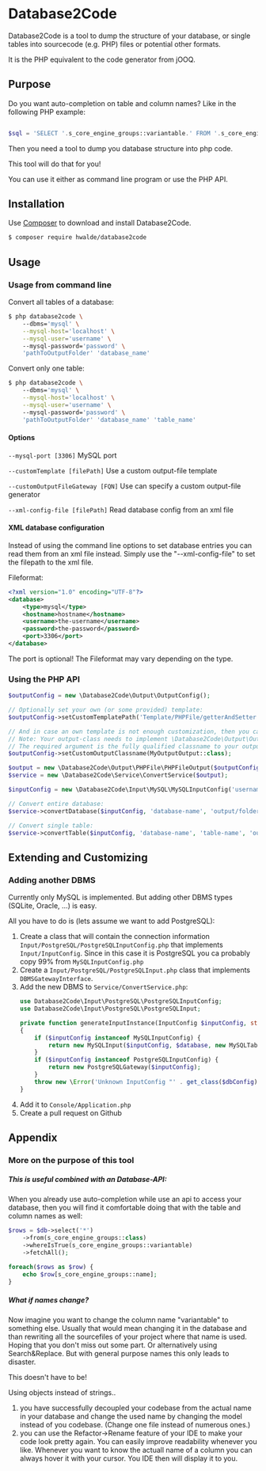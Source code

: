 # Database2Code

Database2Code is a tool to dump the structure of your database, or single tables into sourcecode (e.g. PHP) files or potential other formats.

It is the PHP equivalent to the code generator from jOOQ.

## Purpose

Do you want auto-completion on table and column names? Like in the following PHP example:

```php

$sql = 'SELECT '.s_core_engine_groups::variantable.' FROM '.s_core_engine_groups::class;
```

Then you need a tool to dump you database structure into php code. 

This tool will do that for you!

You can use it either as command line program or use the PHP API. 

## Installation

Use [Composer](https://getcomposer.org/) to download and install Database2Code. 

```bash
$ composer require hwalde/database2code
```

## Usage

### Usage from command line

Convert all tables of a database:
```bash
$ php database2code \ 
    --dbms='mysql' \
    --mysql-host='localhost' \
    --mysql-user='username' \ 
    --mysql-password='password' \
    'pathToOutputFolder' 'database_name'
```

Convert only one table:
```bash
$ php database2code \ 
    --dbms='mysql' \
    --mysql-host='localhost' \
    --mysql-user='username' \ 
    --mysql-password='password' \
    'pathToOutputFolder' 'database_name' 'table_name'
```

#### Options

```--mysql-port [3306]``` MySQL port

```--customTemplate [filePath]``` Use a custom output-file template

```--customOutputFileGateway [FQN]``` Use can specify a custom output-file generator

```--xml-config-file [filePath]``` Read database config from an xml file

#### XML database configuration

Instead of using the command line options to set database entries you can read them from an xml file instead.
Simply use the "--xml-config-file" to set the filepath to the xml file.

Fileformat:
```xml
<?xml version="1.0" encoding="UTF-8"?>
<database>
    <type>mysql</type>
    <hostname>hostname</hostname>
    <username>the-username</username>
    <password>the-password</password>
    <port>3306</port>
</database>
```

The port is optional!
The Fileformat may vary depending on the type.

### Using the PHP API

```php
$outputConfig = new \Database2Code\Output\OutputConfig();

// Optionally set your own (or some provided) template:
$outputConfig->setCustomTemplatePath('Template/PHPFile/getterAndSetter.php');

// And in case an own template is not enough customization, then you can provide an your own output-class.
// Note: Your output-class needs to implement \Database2Code\Output\Output interface.
// The required argument is the fully qualified classname to your output-class:
$outputConfig->setCustomOutputClassname(MyOutputOutput::class);

$output = new \Database2Code\Output\PHPFile\PHPFileOutput($outputConfig);
$service = new \Database2Code\Service\ConvertService($output);

$inputConfig = new \Database2Code\Input\MySQL\MySQLInputConfig('username', 'password', 'hostname');

// Convert entire database:
$service->convertDatabase($inputConfig, 'database-name', 'output/folder/path');

// Convert single table:
$service->convertTable($inputConfig, 'database-name', 'table-name', 'output/folder/path');
```

## Extending and Customizing

### Adding another DBMS

Currently only MySQL is implemented. But adding other DBMS types (SQLite, Oracle, ...) is easy.

All you have to do is (lets assume we want to add PostgreSQL):
 
 1. Create a class that will contain the connection information ```Input/PostgreSQL/PostgreSQLInputConfig.php``` that implements ```Input/InputConfig```. Since in this case it is PostgreSQL you ca probably copy 99% from ```MySQLInputConfig.php```
 2. Create a ```Input/PostgreSQL/PostgreSQLInput.php``` class that implements ```DBMSGatewayInterface```. 
 3. Add the new DBMS to ```Service/ConvertService.php```: 
    ```php
    use Database2Code\Input\PostgreSQL\PostgreSQLInputConfig;
    use Database2Code\Input\PostgreSQL\PostgreSQLInput;
    
    private function generateInputInstance(InputConfig $inputConfig, string $database) : Input
    {
        if ($inputConfig instanceof MySQLInputConfig) {
            return new MySQLInput($inputConfig, $database, new MySQLTableHydrator());
        }
        if ($inputConfig instanceof PostgreSQLInputConfig) {
            return new PostgreSQLGateway($inputConfig);
        }
        throw new \Error('Unknown InputConfig "' . get_class($dbConfig) . '"!');
    }
    ```
 4. Add it to ```Console/Application.php```
 5. Create a pull request on Github
 
## Appendix

### <a name="furtherPurpose"></a>More on the purpose of this tool

##### This is useful combined with an Database-API:

When you already use auto-completion while use an api to access your database, then you will find it comfortable doing that with the table and column names as well:

```php
$rows = $db->select('*')
    ->from(s_core_engine_groups::class)
    ->whereIsTrue(s_core_engine_groups::variantable)
    ->fetchAll();
    
foreach($rows as $row) {
    echo $row[s_core_engine_groups::name];   
}
```

##### What if names change?

Now imagine you want to change the column name "variantable" to something else. 
Usually that would mean changing it in the database and than rewriting all the sourcefiles of your project where that name is used. Hoping that you don't miss out some part. Or alternatively using Search&Replace. But with general purpose names this only leads to disaster.

This doesn't have to be! 

Using objects instead of strings..
1. you have successfully decoupled your codebase from the actual name in your database and change the used name by changing the model instead of you codebase. (Change one file instead of numerous ones.)
2. you can use the Refactor->Rename feature of your IDE to make your code look pretty again. You can easily improve readability whenever you like. Whenever you want to know the actuall name of a column you can always hover it with your cursor. You IDE then will display it to you. 




